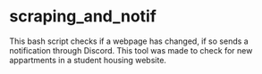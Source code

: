 # scraping_and_notif
This bash script checks if a webpage has changed, if so sends a notification through Discord.
This tool was made to check for new appartments in a student housing website. 

